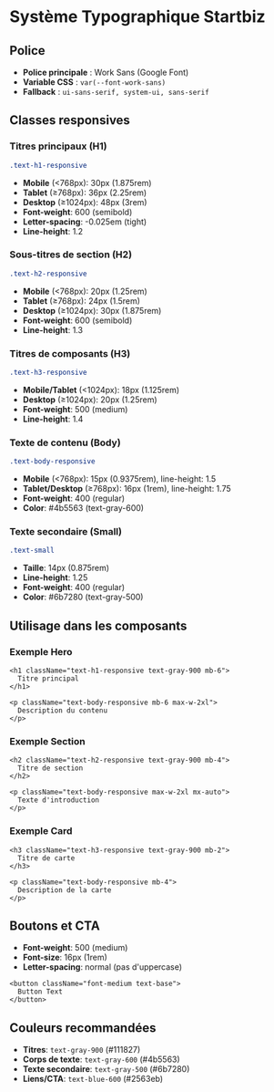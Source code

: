 # Système Typographique Startbiz

## Police
- **Police principale** : Work Sans (Google Font)
- **Variable CSS** : `var(--font-work-sans)`
- **Fallback** : `ui-sans-serif, system-ui, sans-serif`

## Classes responsives

### Titres principaux (H1)
```css
.text-h1-responsive
```
- **Mobile** (<768px): 30px (1.875rem)
- **Tablet** (≥768px): 36px (2.25rem)  
- **Desktop** (≥1024px): 48px (3rem)
- **Font-weight**: 600 (semibold)
- **Letter-spacing**: -0.025em (tight)
- **Line-height**: 1.2

### Sous-titres de section (H2)
```css
.text-h2-responsive
```
- **Mobile** (<768px): 20px (1.25rem)
- **Tablet** (≥768px): 24px (1.5rem)
- **Desktop** (≥1024px): 30px (1.875rem)
- **Font-weight**: 600 (semibold)
- **Line-height**: 1.3

### Titres de composants (H3)
```css
.text-h3-responsive
```
- **Mobile/Tablet** (<1024px): 18px (1.125rem)
- **Desktop** (≥1024px): 20px (1.25rem)
- **Font-weight**: 500 (medium)
- **Line-height**: 1.4

### Texte de contenu (Body)
```css
.text-body-responsive
```
- **Mobile** (<768px): 15px (0.9375rem), line-height: 1.5
- **Tablet/Desktop** (≥768px): 16px (1rem), line-height: 1.75
- **Font-weight**: 400 (regular)
- **Color**: #4b5563 (text-gray-600)

### Texte secondaire (Small)
```css
.text-small
```
- **Taille**: 14px (0.875rem)
- **Line-height**: 1.25
- **Font-weight**: 400 (regular)
- **Color**: #6b7280 (text-gray-500)

## Utilisage dans les composants

### Exemple Hero
```tsx
<h1 className="text-h1-responsive text-gray-900 mb-6">
  Titre principal
</h1>

<p className="text-body-responsive mb-6 max-w-2xl">
  Description du contenu
</p>
```

### Exemple Section
```tsx
<h2 className="text-h2-responsive text-gray-900 mb-4">
  Titre de section
</h2>

<p className="text-body-responsive max-w-2xl mx-auto">
  Texte d'introduction
</p>
```

### Exemple Card
```tsx
<h3 className="text-h3-responsive text-gray-900 mb-2">
  Titre de carte
</h3>

<p className="text-body-responsive mb-4">
  Description de la carte
</p>
```

## Boutons et CTA
- **Font-weight**: 500 (medium)
- **Font-size**: 16px (1rem)
- **Letter-spacing**: normal (pas d'uppercase)

```tsx
<button className="font-medium text-base">
  Button Text
</button>
```

## Couleurs recommandées
- **Titres**: `text-gray-900` (#111827)
- **Corps de texte**: `text-gray-600` (#4b5563)
- **Texte secondaire**: `text-gray-500` (#6b7280)
- **Liens/CTA**: `text-blue-600` (#2563eb)



